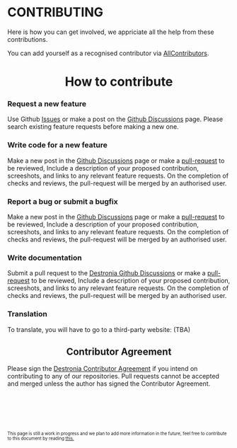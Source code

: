 # CONTRIBUTING 
Here is how you can get involved, we appriciate all the help from these contributions.

You can add yourself as a recognised contributor via [AllContributors](https://allcontributors.org/docs/en/bot/usage).


<h1 align="center">How to contribute</h1>

<h3>Request a new feature</h3>

Use Github [Issues](https://github.com/Destronia/destronia_com/issues/new?assignees=&labels=&template=feature_request.md&title=) or make a post on the [Github Discussions](https://github.com/Destronia/destronia_com/discussions) page. Please search existing feature requests before making a new one.


<h3>Write code for a new feature</h3> 

Make a new post in the [Github Discussions](https://github.com/Destronia/destronia_com/discussions) page or make a [pull-request](https://github.com/Destronia/destronia_com/pulls) to be reviewed, Include a description of your proposed contribution, screeshots, and links to any relevant feature requests. On the completion of checks and reviews, the pull-request will be merged by an authorised user.


<h3>Report a bug or submit a bugfix</h3> 

Make a new post in the [Github Discussions](https://github.com/Destronia/destronia_com/discussions) page or make a [pull-request](https://github.com/Destronia/destronia_com/pulls) to be reviewed, Include a description of your proposed contribution, screeshots, and links to any relevant feature requests. On the completion of checks and reviews, the pull-request will be merged by an authorised user.


<h3>Write documentation</h3> 

Submit a pull request to the [Destronia Github Discussions](https://github.com/Destronia/destronia_com/discussions) or make a [pull-request](https://github.com/Destronia/destronia_com/pulls) to be reviewed, Include a description of your proposed contribution, screeshots, and links to any relevant feature requests. On the completion of checks and reviews, the pull-request will be merged by an authorised user.


<h3>Translation</h3> To translate, you will have to go to a third-party website: (TBA)


<h2 align="center">Contributor Agreement</h2>

Please sign the [Destronia Contributor Agreement](https://cla-assistant.io/Destronia/destronia_com) if you intend on contributing to any of our repositories. Pull requests cannot be accepted and merged unless the author has signed the Contributor Agreement.
<br>
<br>
<br>
<br>
<br>
<br>
<p><sub><sup> This page is still a work in progress and we plan to add more information in the future, feel free to contribute to this document by reading <a href="https://github.com/Destronia/destronia_com/blob/master/CONTRIBUTING.md#write-documentation">this.</a></sup></sub></p>
